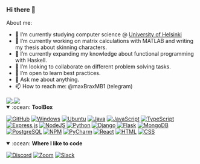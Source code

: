 ### Hi there 👋

About me:
 
- 🌱 I’m currently studying computer science @ [University of Helsinki](https://www.helsinki.fi/en/computer-science)
- 🔭 I’m currently working on matrix calculations with MATLAB and writing my thesis about skinning characters.
- 🌱 I’m currently expanding my knowledge about functional programming with Haskell. 
- 👯 I’m looking to collaborate on different problem solving tasks.
- 🤔 I’m open to learn best practices. 
- 💬 Ask me about anything.
- 📫 How to reach me: @maxBraxMB1 (telegram)

<a href="https://github-readme-stats.vercel.app/api?username=StrappedGlint13&count_private=true&show_icons=trues">
  <img align="center" src="https://github-readme-stats.vercel.app/api?username=StrappedGlint13&count_private=true&show_icons=trues" />
</a>
<a href="https://github-readme-stats.vercel.app/api/top-langs/?username=StrappedGlint13">
  <img align="center" src="https://github-readme-stats.vercel.app/api/top-langs/?username=StrappedGlint13" />
</a>

<details open>
<summary>:ocean: <b>ToolBox</b></summary>
<p>
  
[![GitHub](https://img.shields.io/badge/GitHub-181717?style=for-the-badge&logo=GitHub&logoColor=white)]()
[![Windows](https://img.shields.io/badge/Windows-0078D6?style=for-the-badge&logo=Windows&logoColor=white)]()
[![Ubuntu](https://img.shields.io/badge/Ubuntu-E95420?style=for-the-badge&logo=ubuntu&logoColor=white)]()
[![Java](https://img.shields.io/badge/java-%23ED8B00.svg?&style=for-the-badge&logo=java&logoColor=white)]()
[![JavaScript](https://img.shields.io/badge/JavaScript-D8C31A?style=for-the-badge&logo=javascript&logoColor=white)]()
[![TypeScript](https://img.shields.io/badge/TypeScript-007ACC?style=for-the-badge&logo=typescript&logoColor=white)]()
[![Express.js]( https://img.shields.io/badge/Express.js-404D59?style=for-the-badge)]()
[![NodeJS](https://img.shields.io/badge/NodeJS-529f44?style=for-the-badge&logo=node.js&logoColor=white)]()
[![Python](https://img.shields.io/badge/Python-3776AB?style=for-the-badge&logo=python&logoColor=white)]()
[![Django](https://img.shields.io/badge/Django-092E20?style=for-the-badge&logo=django&logoColor=white)]()
[![Flask](https://img.shields.io/badge/Flask-000000?style=for-the-badge&logo=flask&logoColor=white)]()
[![MongoDB](https://img.shields.io/badge/MongoDB-%234ea94b.svg?&style=for-the-badge&logo=mongodb&logoColor=white)]()
[![PostgreSQL](https://img.shields.io/badge/PostgreSQL-336791?style=for-the-badge&logo=PostgreSQL&logoColor=white)]()
[![NPM](https://img.shields.io/badge/NPM-CB3837?style=for-the-badge&logo=NPM&logoColor=white)]()
[![PyCharm](https://img.shields.io/badge/PyCharm-ebe534?style=for-the-badge&logo=pycharm&logoColor=black)]()
[![React](https://img.shields.io/badge/React-1E1E1E?style=for-the-badge&logo=react&logoColor=5DD1F5)]()
[![HTML](https://img.shields.io/badge/HTML-E34F26?style=for-the-badge&logo=html5&logoColor=white)]()
[![CSS](https://img.shields.io/badge/CSS-1572B6?style=for-the-badge&logo=css3&logoColor=white)]()
</p>
</details>

<details open>
<summary>:ocean: <b>Where I like to code</b></summary>
<p>
  
[![Discord](https://img.shields.io/badge/Discord-7289DA?style=for-the-badge&logo=Discord&logoColor=white)]() 
[![Zoom](https://img.shields.io/badge/Zoom-2D8CFF?style=for-the-badge&logo=zoom&logoColor=white)]() 
[![Slack](https://img.shields.io/badge/Slack-4A154B?style=for-the-badge&logo=slack&logoColor=white)]() 
</p>
</details>

